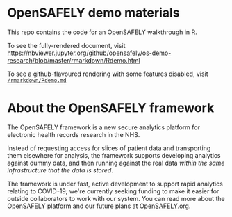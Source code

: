 # OpenSAFELY demo materials

This repo contains the code for an OpenSAFELY walkthrough in R.

To see the fully-rendered document, visit https://nbviewer.jupyter.org/github/opensafely/os-demo-research/blob/master/rmarkdown/Rdemo.html

To see a github-flavoured rendering with some features disabled, visit [`/rmarkdown/Rdemo.md`](/rmarkdown/Rdemo.md)

# About the OpenSAFELY framework

The OpenSAFELY framework is a new secure analytics platform for
electronic health records research in the NHS.

Instead of requesting access for slices of patient data and
transporting them elsewhere for analysis, the framework supports
developing analytics against dummy data, and then running against the
real data *within the same infrastructure that the data is stored*.

The framework is under fast, active development to support rapid
analytics relating to COVID-19; we're currently seeking funding to make
it easier for outside collaborators to work with our system.  You can read more 
about the OpenSAFELY platform and our future plans at [OpenSAFELY.org](https://opensafely.org).

